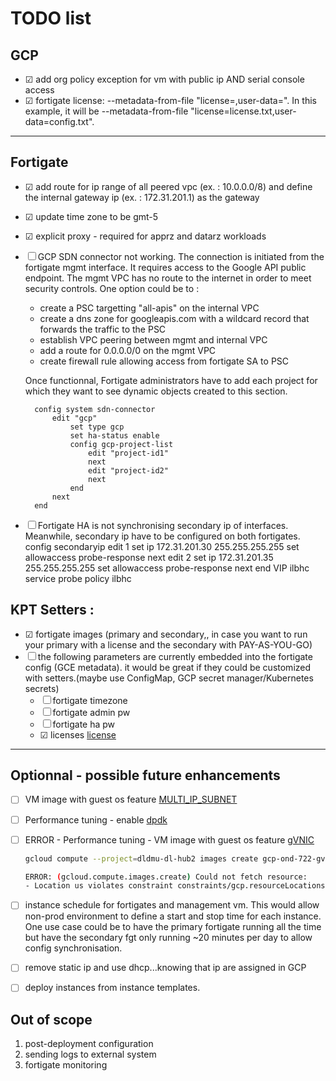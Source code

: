 # TODO list

## GCP

- &#9745; add org policy exception for vm with public ip AND serial console access
- &#9745; fortigate license:
    --metadata-from-file "license=<license text file>,user-data=<FortiGate CLI text file>". In this example, it will be --metadata-from-file "license=license.txt,user-data=config.txt".

---

## Fortigate

- &#9745; add route for ip range of all peered vpc (ex. : 10.0.0.0/8) and define the internal gateway ip (ex. : 172.31.201.1) as the gateway

- &#9745; update time zone to be gmt-5

- &#9745; explicit proxy - required for apprz and datarz workloads

- &#9744; GCP SDN connector not working. The connection is initiated from the fortigate mgmt interface. It requires access to the Google API public endpoint. The mgmt VPC has no route to the internet in order to meet security controls. 
One option could be to :
    - create a PSC targetting "all-apis" on the internal VPC
    - create a dns zone for googleapis.com with a wildcard record that forwards the traffic to the PSC
    - establish VPC peering between mgmt and internal VPC
    - add a route for 0.0.0.0/0 on the mgmt VPC
    - create firewall rule allowing access from fortigate SA to PSC
    
    Once functionnal, Fortigate administrators have to add each project for which they want to see dynamic objects created to this section.
    ```fortios
      config system sdn-connector
          edit "gcp"
              set type gcp
              set ha-status enable
              config gcp-project-list
                  edit "project-id1"
                  next
                  edit "project-id2"
                  next
              end
          next
      end
    ```
- &#9744; Fortigate HA is not synchronising secondary ip of interfaces. Meanwhile, secondary ip have to be configured on both fortigates.
config secondaryip
            edit 1
                set ip 172.31.201.30 255.255.255.255
                set allowaccess probe-response
            next
            edit 2
                set ip 172.31.201.35 255.255.255.255
                set allowaccess probe-response
            next
        end
  VIP ilbhc
  service probe
  policy ilbhc

## KPT Setters :
- &#9745; fortigate images (primary and secondary,, in case you want to run your primary with a license and the secondary with PAY-AS-YOU-GO)
- &#9744; the following parameters are currently embedded into the fortigate config (GCE metadata). it would be great if they could be customized with setters.(maybe use ConfigMap, GCP secret manager/Kubernetes secrets)
  - &#9744; fortigate timezone
  - &#9744; fortigate admin pw
  - &#9744; fortigate ha pw
  - &#9745; licenses [license](https://docs.fortinet.com/document/fortigate-public-cloud/7.2.0/gcp-administration-guide/766352/licensing)

---
## Optionnal - possible future enhancements
- &#9744; VM image with guest os feature [MULTI_IP_SUBNET](https://docs.fortinet.com/document/fortigate-public-cloud/7.2.0/gcp-administration-guide/187414/multi-ip-subnet-scheme)

- &#9744; Performance tuning - enable [dpdk](https://docs.fortinet.com/document/fortigate-public-cloud/7.2.0/gcp-administration-guide/214328/google-cloud-dpdk-support)

- &#9744; ERROR - Performance tuning - VM image with guest os feature [gVNIC](https://docs.fortinet.com/document/fortigate-public-cloud/7.2.0/gcp-administration-guide/967571/deploying-a-gvnic-interface)

    ```bash
    gcloud compute --project=dldmu-dl-hub2 images create gcp-ond-722-gvnic --source-image=fortinet-fgtondemand-722-20221004-001-w-license --source-image-project=fortigcp-project-001 --guest-os-features=GVNIC
    
    ERROR: (gcloud.compute.images.create) Could not fetch resource:
    - Location us violates constraint constraints/gcp.resourceLocations on the resource projects/dldmu-dl-hub2/global/images/gcp-ond-722-gvnic.
    ```
- &#9744; instance schedule for fortigates and management vm. This would allow non-prod environment to define a start and stop time for each instance. One use case could be to have the primary fortigate running all the time but have the secondary fgt only running ~20 minutes per day to allow config synchronisation.
- &#9744; remove static ip and use dhcp...knowing that ip are assigned in GCP
- &#9744; deploy instances from instance templates.

## Out of scope
1. post-deployment configuration
1. sending logs to external system
1. fortigate monitoring